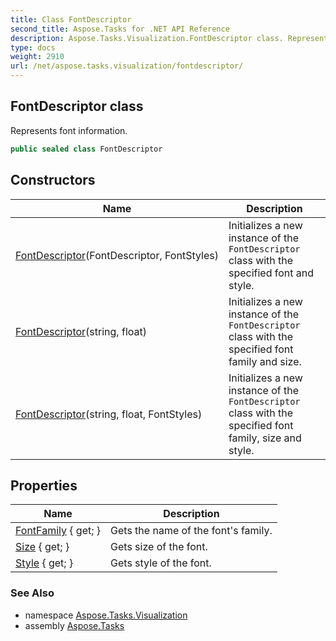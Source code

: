 ```yaml
---
title: Class FontDescriptor
second_title: Aspose.Tasks for .NET API Reference
description: Aspose.Tasks.Visualization.FontDescriptor class. Represents font information
type: docs
weight: 2910
url: /net/aspose.tasks.visualization/fontdescriptor/
---
```

## FontDescriptor class

Represents font information.

```csharp
public sealed class FontDescriptor
```

## Constructors

| Name | Description |
| --- | --- |
| [FontDescriptor](fontdescriptor/#constructor)(FontDescriptor, FontStyles) | Initializes a new instance of the `FontDescriptor` class with the specified font and style. |
| [FontDescriptor](fontdescriptor/#constructor_1)(string, float) | Initializes a new instance of the `FontDescriptor` class with the specified font family and size. |
| [FontDescriptor](fontdescriptor/#constructor_2)(string, float, FontStyles) | Initializes a new instance of the `FontDescriptor` class with the specified font family, size and style. |

## Properties

| Name | Description |
| --- | --- |
| [FontFamily](../../aspose.tasks.visualization/fontdescriptor/fontfamily/) { get; } | Gets the name of the font's family. |
| [Size](../../aspose.tasks.visualization/fontdescriptor/size/) { get; } | Gets size of the font. |
| [Style](../../aspose.tasks.visualization/fontdescriptor/style/) { get; } | Gets style of the font. |

### See Also

* namespace [Aspose.Tasks.Visualization](../../aspose.tasks.visualization/)
* assembly [Aspose.Tasks](../../)


